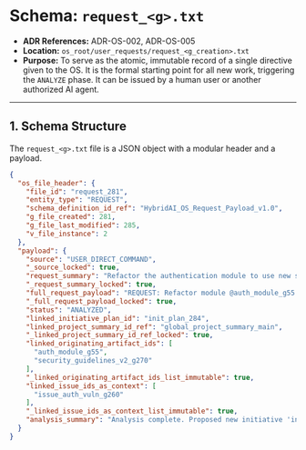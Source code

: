 # Schema: `request_<g>.txt`

*   **ADR References:** ADR-OS-002, ADR-OS-005
*   **Location:** `os_root/user_requests/request_<g_creation>.txt`
*   **Purpose:** To serve as the atomic, immutable record of a single directive given to the OS. It is the formal starting point for all new work, triggering the `ANALYZE` phase. It can be issued by a human user or another authorized AI agent.

---

## 1. Schema Structure

The `request_<g>.txt` file is a JSON object with a modular header and a payload.

```json
{
  "os_file_header": {
    "file_id": "request_281",
    "entity_type": "REQUEST",
    "schema_definition_id_ref": "HybridAI_OS_Request_Payload_v1.0",
    "g_file_created": 281,
    "g_file_last_modified": 285,
    "v_file_instance": 2
  },
  "payload": {
    "source": "USER_DIRECT_COMMAND",
    "_source_locked": true,
    "request_summary": "Refactor the authentication module to use new security guidelines.",
    "_request_summary_locked": true,
    "full_request_payload": "REQUEST: Refactor module @auth_module_g55 to comply with standards in @security_guidelines_v2_g270 and address findings in @issue_auth_vuln_g260.",
    "_full_request_payload_locked": true,
    "status": "ANALYZED",
    "linked_initiative_plan_id": "init_plan_284",
    "linked_project_summary_id_ref": "global_project_summary_main",
    "_linked_project_summary_id_ref_locked": true,
    "linked_originating_artifact_ids": [
      "auth_module_g55",
      "security_guidelines_v2_g270"
    ],
    "_linked_originating_artifact_ids_list_immutable": true,
    "linked_issue_ids_as_context": [
      "issue_auth_vuln_g260"
    ],
    "_linked_issue_ids_as_context_list_immutable": true,
    "analysis_summary": "Analysis complete. Proposed new initiative 'init_plan_284' to address the refactoring. See 'analysis_report_request_281_g283' for full details."
  }
}